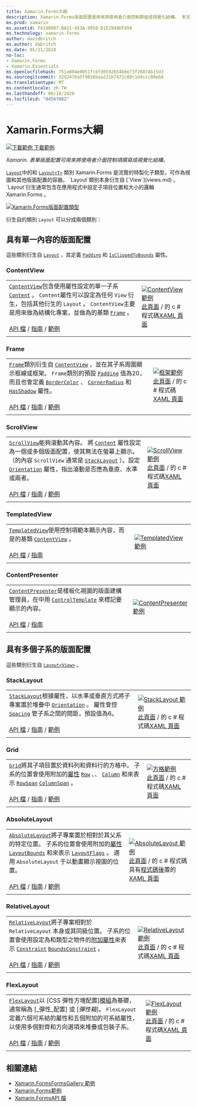 ```yaml
---
title: Xamarin.Forms大綱
description: Xamarin.Forms版面配置是用來將使用者介面控制群組成視覺化結構。 本文列出中包含的版面配置 Xamarin.Forms 。
ms.prod: xamarin
ms.assetid: F4180997-BA21-453A-9958-D1E2940DF050
ms.technology: xamarin-forms
author: davidbritch
ms.author: dabritch
ms.date: 05/21/2018
no-loc:
- Xamarin.Forms
- Xamarin.Essentials
ms.openlocfilehash: 751a004e0051fcbfd0592654b0e73f26874b15d3
ms.sourcegitcommit: 32d2476a5f9016baa231b7471c88c1d4ccc08eb8
ms.translationtype: MT
ms.contentlocale: zh-TW
ms.lasthandoff: 06/18/2020
ms.locfileid: "84567082"
---
```

# <a name="xamarinforms-layouts"></a>Xamarin.Forms大綱

[![下載範例 ](~/media/shared/download.png) 下載範例](https://docs.microsoft.com/samples/xamarin/xamarin-forms-samples/formsgallery)

_Xamarin. 表單版面配置可用來將使用者介面控制項撰寫成視覺化結構。_

[`Layout`](xref:Xamarin.Forms.Layout)中的和 [`Layout<T>`](xref:Xamarin.Forms.Layout`1) 類別 Xamarin.Forms 是流覽的特製化子類型，可作為視圖和其他版面配置的容器。 `Layout`類別本身衍生自 [`View`](views.md) 。 `Layout`衍生通常包含在應用程式中設定子項目位置和大小的邏輯 Xamarin.Forms 。

[![Xamarin.Forms版面配置類型](layouts-images/layouts-sml.png "[!OP.無 LOC （Xamarin）] 版面配置類型")](layouts-images/layouts.png#lightbox "[!OP.無 LOC （Xamarin）] 版面配置類型")

衍生自的類別 `Layout` 可以分成兩個類別：

## <a name="layouts-with-single-content"></a>具有單一內容的版面配置

這些類別衍生自 [`Layout`](xref:Xamarin.Forms.Layout) ，其定義 [`Padding`](xref:Xamarin.Forms.Layout.Padding) 和 [`IsClippedToBounds`](xref:Xamarin.Forms.Layout.IsClippedToBounds) 屬性。

### <a name="contentview"></a>ContentView

|     |     |
| --- | --- |
| [`ContentView`](xref:Xamarin.Forms.ContentView)包含使用屬性設定的單一子系 [`Content`](xref:Xamarin.Forms.ContentView.Content) 。 `Content`屬性可以設定為任何 `View` 衍生，包括其他衍生的 `Layout` 。 `ContentView`主要是用來做為結構化專案，並做為的基類 [`Frame`](#frame) 。<br /><br />[API 檔](xref:Xamarin.Forms.ContentView)  / [指南](~/xamarin-forms/user-interface/layouts/contentview.md)  / [範例](https://docs.microsoft.com/samples/xamarin/xamarin-forms-samples/userinterface-contentviewdemos/) | [![ContentView 範例](layouts-images/ContentView.png "ContentView 範例")](layouts-images/ContentView-Large.png#lightbox "ContentView 範例")<br />[此頁面](https://github.com/xamarin/xamarin-forms-samples/blob/master/FormsGallery/FormsGallery/FormsGallery/CodeExamples/ContentViewDemoPage.cs)  /  的 c # 程式碼[XAML 頁面](https://github.com/xamarin/xamarin-forms-samples/blob/master/FormsGallery/FormsGallery/FormsGallery/XamlExamples/ContentViewDemoPage.xaml) |
|     |     |

### <a name="frame"></a>Frame

|     |     |
| --- | --- |
| [`Frame`](xref:Xamarin.Forms.Frame)類別衍生自 [`ContentView`](#contentview) ，並在其子系周圍顯示框線或框架。 `Frame`類別的預設 [`Padding`](xref:Xamarin.Forms.Layout.Padding) 值為20，而且也會定義 [`BorderColor`](xref:Xamarin.Forms.Frame.BorderColor) 、 [`CornerRadius`](xref:Xamarin.Forms.Frame.CornerRadius) 和 [`HasShadow`](xref:Xamarin.Forms.Frame.HasShadow) 屬性。<br /><br />[API 檔](xref:Xamarin.Forms.Frame)  / [指南](~/xamarin-forms/user-interface/layouts/frame.md)  / [範例](https://docs.microsoft.com/samples/xamarin/xamarin-forms-samples/userinterface-frame/) | [![框架範例](layouts-images/Frame.png "框架範例")](layouts-images/Frame-Large.png#lightbox "框架範例")<br />[此頁面](https://github.com/xamarin/xamarin-forms-samples/blob/master/FormsGallery/FormsGallery/FormsGallery/CodeExamples/FrameDemoPage.cs)  /  的 c # 程式碼[XAML 頁面](https://github.com/xamarin/xamarin-forms-samples/blob/master/FormsGallery/FormsGallery/FormsGallery/XamlExamples/FrameDemoPage.xaml) |
|     |     |

### <a name="scrollview"></a>ScrollView

|     |     |
| --- | --- |
| [`ScrollView`](xref:Xamarin.Forms.ScrollView)能夠滾動其內容。 將 [`Content`](xref:Xamarin.Forms.ScrollView.Content) 屬性設定為一個或多個版面配置，使其無法在螢幕上顯示。 （的內容 `ScrollView` 通常是 [`StackLayout`](#stacklayout) ）。設定 [`Orientation`](xref:Xamarin.Forms.ScrollView.Orientation) 屬性，指出滾動是否應為垂直、水準或兩者。<br /><br />[API 檔](xref:Xamarin.Forms.ScrollView)  / [指南](~/xamarin-forms/user-interface/layouts/scrollview.md)  / [範例](https://docs.microsoft.com/samples/xamarin/xamarin-forms-samples/userinterface-layout) | [![ScrollView 範例](layouts-images/ScrollView.png "ScrollView 範例")](layouts-images/ScrollView-Large.png#lightbox "ScrollView 範例")<br />[此頁面](https://github.com/xamarin/xamarin-forms-samples/blob/master/FormsGallery/FormsGallery/FormsGallery/CodeExamples/ScrollViewDemoPage.cs)  /  的 c # 程式碼[XAML 頁面](https://github.com/xamarin/xamarin-forms-samples/blob/master/FormsGallery/FormsGallery/FormsGallery/XamlExamples/ScrollViewDemoPage.xaml) |
|     |     |

### <a name="templatedview"></a>TemplatedView

|     |     |
| --- | --- |
| [`TemplatedView`](xref:Xamarin.Forms.TemplatedView)使用控制項範本顯示內容，而是的基類 [`ContentView`](#contentview) 。<br /><br />[API 檔](xref:Xamarin.Forms.TemplatedView)  / [指南](~/xamarin-forms/app-fundamentals/templates/control-template.md) | [![TemplatedView 範例](layouts-images/TemplatedView.png "TemplatedView 範例")](layouts-images/TemplatedView.png#lightbox "TemplatedView 範例") |
|     |     |

### <a name="contentpresenter"></a>ContentPresenter

|     |     |
| --- | --- |
| [`ContentPresenter`](xref:Xamarin.Forms.ContentPresenter)是樣板化視圖的版面建構管理員，在中用 [`ControlTemplate`](xref:Xamarin.Forms.ControlTemplate) 來標記要顯示的內容。<br /><br />[API 檔](xref:Xamarin.Forms.ContentPresenter)  / [指南](~/xamarin-forms/app-fundamentals/templates/control-template.md) | [![ContentPresenter 範例](layouts-images/ContentPresenter.png "ContentPresenter 範例")](layouts-images/ContentPresenter.png#lightbox "ContentPresenter 範例") |
|     |     |

## <a name="layouts-with-multiple-children"></a>具有多個子系的版面配置

這些類別衍生自 [`Layout<View>`](xref:Xamarin.Forms.Layout`1) 。

### <a name="stacklayout"></a>StackLayout

|     |     |
| --- | --- |
| [`StackLayout`](xref:Xamarin.Forms.StackLayout)根據屬性，以水準或垂直方式將子專案置於堆疊中 [`Orientation`](xref:Xamarin.Forms.StackLayout.Orientation) 。 屬性會控 [`Spacing`](xref:Xamarin.Forms.StackLayout.Spacing) 管子系之間的間距，預設值為6。<br /><br />[API 檔](xref:Xamarin.Forms.StackLayout)  / [指南](~/xamarin-forms/user-interface/layouts/stacklayout.md)  / [範例](https://docs.microsoft.com/samples/xamarin/xamarin-forms-samples/userinterface-layout)| [![StackLayout 範例](layouts-images/StackLayout.png "StackLayout 範例")](layouts-images/StackLayout-Large.png#lightbox "StackLayout 範例")<br />[此頁面](https://github.com/xamarin/xamarin-forms-samples/blob/master/FormsGallery/FormsGallery/FormsGallery/CodeExamples/StackLayoutDemoPage.cs)  /  的 c # 程式碼[XAML 頁面](https://github.com/xamarin/xamarin-forms-samples/blob/master/FormsGallery/FormsGallery/FormsGallery/XamlExamples/StackLayoutDemoPage.xaml) |
|     |     |

### <a name="grid"></a>Grid

|     |     |
| --- | --- |
| [`Grid`](xref:Xamarin.Forms.Grid)將其子項目置於資料列和資料行的方格中。 子系的位置會使用附加的[屬性](~/xamarin-forms/xaml/attached-properties.md) [`Row`](xref:Xamarin.Forms.Grid.RowProperty) 、、 [`Column`](xref:Xamarin.Forms.Grid.ColumnProperty) 和來表示 [`RowSpan`](xref:Xamarin.Forms.Grid.RowSpanProperty) [`ColumnSpan`](xref:Xamarin.Forms.Grid.ColumnSpanProperty) 。<br /><br />[API 檔](xref:Xamarin.Forms.Grid)  / [指南](~/xamarin-forms/user-interface/layouts/grid.md)  / [範例](https://docs.microsoft.com/samples/xamarin/xamarin-forms-samples/userinterface-layout) | [![方格範例](layouts-images/Grid.png "方格範例")](layouts-images/Grid-Large.png#lightbox "方格範例")<br />[此頁面](https://github.com/xamarin/xamarin-forms-samples/blob/master/FormsGallery/FormsGallery/FormsGallery/CodeExamples/GridDemoPage.cs)  /  的 c # 程式碼[XAML 頁面](https://github.com/xamarin/xamarin-forms-samples/blob/master/FormsGallery/FormsGallery/FormsGallery/XamlExamples/GridDemoPage.xaml) |
|     |     |

### <a name="absolutelayout"></a>AbsoluteLayout

|     |     |
| --- | --- |
| [`AbsoluteLayout`](xref:Xamarin.Forms.AbsoluteLayout)將子專案置於相對於其父系的特定位置。 子系的位置會使用附加的[屬性](~/xamarin-forms/xaml/attached-properties.md) [`LayoutBounds`](xref:Xamarin.Forms.AbsoluteLayout.LayoutBoundsProperty) 和來表示 [`LayoutFlags`](xref:Xamarin.Forms.AbsoluteLayout.LayoutFlagsProperty) 。 適用 `AbsoluteLayout` 于以動畫顯示視圖的位置。<br /><br />[API 檔](xref:Xamarin.Forms.AbsoluteLayout)  / [指南](~/xamarin-forms/user-interface/layouts/absolute-layout.md)  / [範例](https://docs.microsoft.com/samples/xamarin/xamarin-forms-samples/userinterface-layout) | [![AbsoluteLayout 範例](layouts-images/AbsoluteLayout.png "AbsoluteLayout 範例")](layouts-images/AbsoluteLayout-Large.png#lightbox "AbsoluteLayout 範例")<br />[此頁面](https://github.com/xamarin/xamarin-forms-samples/blob/master/FormsGallery/FormsGallery/FormsGallery/CodeExamples/AbsoluteLayoutDemoPage.cs)  /  的 c # 程式碼具有[程式碼後](https://github.com/xamarin/xamarin-forms-samples/blob/master/FormsGallery/FormsGallery/FormsGallery/XamlExamples/AbsoluteLayoutDemoPage.xaml.cs)置的[XAML 頁面](https://github.com/xamarin/xamarin-forms-samples/blob/master/FormsGallery/FormsGallery/FormsGallery/XamlExamples/AbsoluteLayoutDemoPage.xaml) |
|     |     |

### <a name="relativelayout"></a>RelativeLayout

|     |     |
| --- | --- |
| [`RelativeLayout`](xref:Xamarin.Forms.RelativeLayout)將子專案相對於 `RelativeLayout` 本身或其同級位置。 子系的位置會使用設定為和類型之物件的[附加屬性](~/xamarin-forms/xaml/attached-properties.md)來表示 [`Constraint`](xref:Xamarin.Forms.Constraint) [`BoundsConstraint`](xref:Xamarin.Forms.Constraint) 。<br /><br />[API 檔](xref:Xamarin.Forms.RelativeLayout)  / [指南](~/xamarin-forms/user-interface/layouts/relative-layout.md)  / [範例](https://docs.microsoft.com/samples/xamarin/xamarin-forms-samples/userinterface-layout) | [![RelativeLayout 範例](layouts-images/RelativeLayout.png "RelativeLayout 範例")](layouts-images/RelativeLayout-Large.png#lightbox "RelativeLayout 範例")<br />[此頁面](https://github.com/xamarin/xamarin-forms-samples/blob/master/FormsGallery/FormsGallery/FormsGallery/CodeExamples/RelativeLayoutDemoPage.cs)  /  的 c # 程式碼[XAML 頁面](https://github.com/xamarin/xamarin-forms-samples/blob/master/FormsGallery/FormsGallery/FormsGallery/XamlExamples/RelativeLayoutDemoPage.xaml) |
|     |     |

### <a name="flexlayout"></a>FlexLayout

|     |     |
| --- | --- |
| [`FlexLayout`](xref:Xamarin.Forms.FlexLayout)以 [CSS 彈性方塊配置][模組](https://www.w3.org/TR/css-flexbox-1/)為基礎，通常稱為 [_彈性_配置] 或 [_彈性箱_]。 `FlexLayout`定義六個可系結的屬性和五個附加的可系結屬性，以使用多個對齊和方向選項來堆疊或包裝子系。<br /><br />[API 檔](xref:Xamarin.Forms.FlexLayout)  / [指南](~/xamarin-forms/user-interface/layouts/flex-layout.md)  / [範例](https://docs.microsoft.com/samples/xamarin/xamarin-forms-samples/userinterface-flexlayoutdemos) | [![FlexLayout 範例](layouts-images/FlexLayout.png "FlexLayout 範例")](layouts-images/FlexLayout-Large.png#lightbox "FlexLayout 範例")<br />[此頁面](https://github.com/xamarin/xamarin-forms-samples/blob/master/FormsGallery/FormsGallery/FormsGallery/CodeExamples/FlexLayoutDemoPage.cs)  /  的 c # 程式碼[XAML 頁面](https://github.com/xamarin/xamarin-forms-samples/blob/master/FormsGallery/FormsGallery/FormsGallery/XamlExamples/FlexLayoutDemoPage.xaml) |
|     |     |

## <a name="related-links"></a>相關連結

- [Xamarin.FormsFormsGallery 範例](https://docs.microsoft.com/samples/xamarin/xamarin-forms-samples/formsgallery)
- [Xamarin.Forms範例](https://docs.microsoft.com/samples/browse/?products=xamarin&term=Xamarin.Forms)
- [Xamarin.FormsAPI 檔](https://docs.microsoft.com/dotnet/api/xamarin.forms?view=xamarin-forms)
